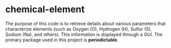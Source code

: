 # chemical-element
The purpose of this code is to retrieve details about various parameters that characterize elements (such as Oxygen (O), Hydrogen (H), Sulfur (S), Sodium (Na), and others). This information is displayed through a GUI. The primary package used in this project is **periodictable**.